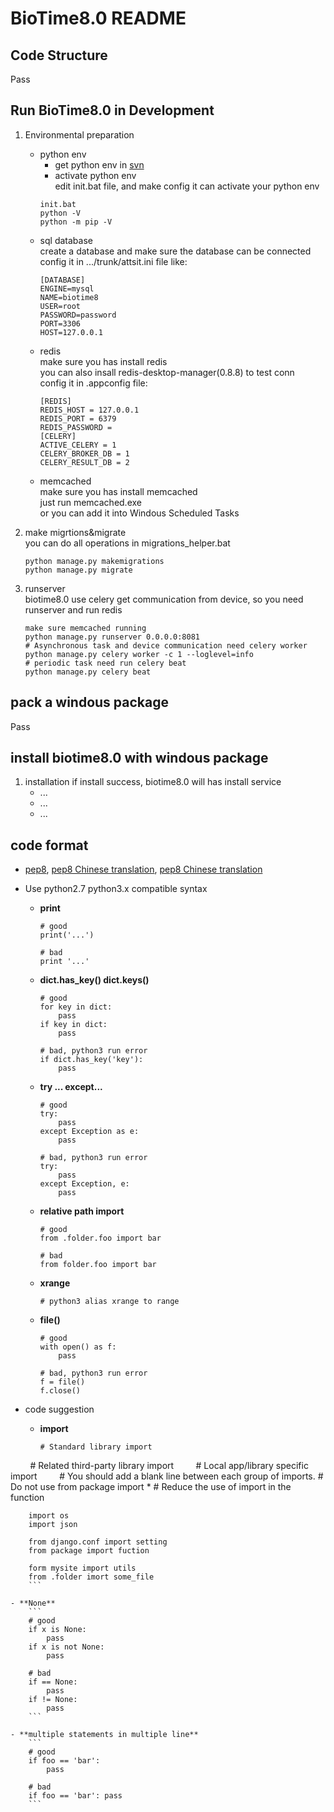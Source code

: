# BioTime8.0 README

## Code Structure
Pass

## Run BioTime8.0 in Development
1. Environmental preparation
    + python env
        - get python env in [svn](http://time-svn.xmzkteco.com/svn/BioTime/BioTimePythonEnv/Python27)
        - activate python env  
        edit init.bat file, and make config it can activate your python env
        ```
        init.bat
        python -V
        python -m pip -V
        ```
    + sql database  
        create a database and make sure the database can be connected  
        config it in .../trunk/attsit.ini file like:
        ```
        [DATABASE]
        ENGINE=mysql
        NAME=biotime8
        USER=root
        PASSWORD=password
        PORT=3306
        HOST=127.0.0.1
        ```
    + redis  
        make sure you has install redis  
        you can also insall redis-desktop-manager(0.8.8) to test conn  
        config it in .appconfig file:
        ```
        [REDIS]
        REDIS_HOST = 127.0.0.1
        REDIS_PORT = 6379
        REDIS_PASSWORD =
        [CELERY]
        ACTIVE_CELERY = 1
        CELERY_BROKER_DB = 1
        CELERY_RESULT_DB = 2
        ```
    + memcached  
        make sure you has install memcached  
        just run memcached.exe  
        or you can add it into Windous Scheduled Tasks

2. make migrtions&migrate  
    you can do all operations in migrations_helper.bat
    ```
    python manage.py makemigrations
    python manage.py migrate
    ```
3. runserver  
    biotime8.0 use celery get communication from device, so you need runserver and run redis
    ```
    make sure memcached running
    python manage.py runserver 0.0.0.0:8081
    # Asynchronous task and device communication need celery worker
    python manage.py celery worker -c 1 --loglevel=info
    # periodic task need run celery beat
    python manage.py celery beat
    ```


## pack a windous package
Pass


## install biotime8.0 with windous package
1. installation
    if install success, biotime8.0 will has install  service
    + ...
    + ...
    + ...


## code format
- [pep8](https://www.python.org/dev/peps/pep-0008/), [pep8 Chinese translation](https://python.freelycode.com/contribution/detail/47), [pep8 Chinese translation](https://blog.csdn.net/ratsniper/article/details/78954852)

- Use python2.7 python3.x compatible syntax
    - **print**
        ```
        # good
        print('...')

        # bad
        print '...'
        ```

    - **dict.has_key() dict.keys()**
        ```
        # good
        for key in dict:
            pass
        if key in dict:
            pass

        # bad, python3 run error
        if dict.has_key('key'):
            pass
        ```

    - **try ... except...**
        ```
        # good
        try:
            pass
        except Exception as e:
            pass

        # bad, python3 run error
        try:
            pass
        except Exception, e:
            pass
        ```

    - **relative path import**
        ```
        # good
        from .folder.foo import bar

        # bad
        from folder.foo import bar
        ```

    - **xrange**
        ```
        # python3 alias xrange to range
        ```

    - **file()**
        ```
        # good
        with open() as f:
            pass

        # bad, python3 run error
        f = file()
        f.close()
        ```

- code suggestion
    - **import**
        ```
        # Standard library import
        # Related third-party library import
        # Local app/library specific import
        # You should add a blank line between each group of imports.
        # Do not use from package import *
        # Reduce the use of import in the function

        import os
        import json

        from django.conf import setting
        from package import fuction

        form mysite import utils
        from .folder imort some_file
        ```

    - **None**
        ```
        # good
        if x is None:
            pass
        if x is not None:
            pass

        # bad
        if == None:
            pass
        if != None:
            pass
        ```

    - **multiple statements in multiple line**
        ```
        # good
        if foo == 'bar':
            pass

        # bad
        if foo == 'bar': pass
        ```